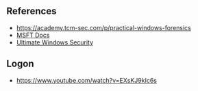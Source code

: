 ## References
- https://academy.tcm-sec.com/p/practical-windows-forensics
- [MSFT Docs](https://docs.microsoft.com/en-us/windows/security/threat-protection/auditing/advanced-security-auditing-faq)
- [Ultimate Windows Security](https://www.ultimatewindowssecurity.com/securitylog/encyclopedia/)


## Logon 
- https://www.youtube.com/watch?v=EXsKJ9kIc6s